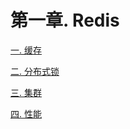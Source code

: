 # 第一章. Redis

[一. 缓存](<一. 缓存/一. 缓存.md> "一. 缓存")

[二. 分布式锁](<二. 分布式锁/二. 分布式锁.md> "二. 分布式锁")

[三. 集群](<三. 集群/三. 集群.md> "三. 集群")

[四. 性能](<四. 性能/四. 性能.md> "四. 性能")
